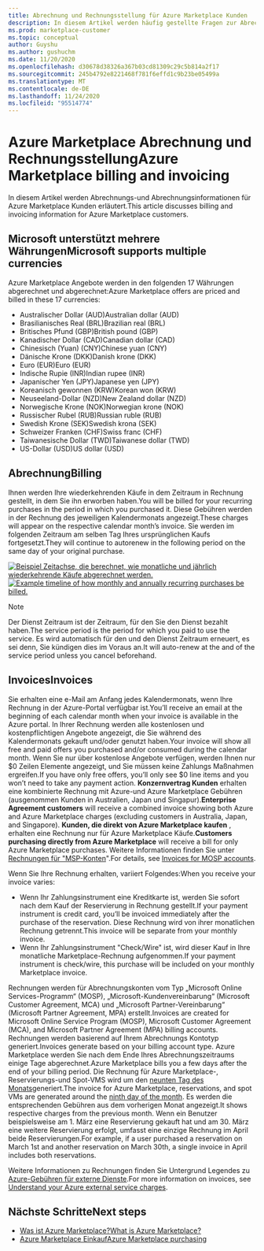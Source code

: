 ```yaml
---
title: Abrechnung und Rechnungsstellung für Azure Marketplace Kunden
description: In diesem Artikel werden häufig gestellte Fragen zur Abrechnung und Rechnungsstellung für Azure Marketplace Kunden beschrieben.
ms.prod: marketplace-customer
ms.topic: conceptual
author: Guyshu
ms.author: gushuchm
ms.date: 11/20/2020
ms.openlocfilehash: d30678d38326a367b03cd81309c29c5b814a2f17
ms.sourcegitcommit: 245b4792e8221468f781f6effd1c9b23be05499a
ms.translationtype: MT
ms.contentlocale: de-DE
ms.lasthandoff: 11/24/2020
ms.locfileid: "95514774"
---
```

# <a name="azure-marketplace-billing-and-invoicing"></a><span data-ttu-id="a4138-103">Azure Marketplace Abrechnung und Rechnungsstellung</span><span class="sxs-lookup"><span data-stu-id="a4138-103">Azure Marketplace billing and invoicing</span></span>

<span data-ttu-id="a4138-104">In diesem Artikel werden Abrechnungs-und Abrechnungsinformationen für Azure Marketplace Kunden erläutert.</span><span class="sxs-lookup"><span data-stu-id="a4138-104">This article discusses billing and invoicing information for Azure Marketplace customers.</span></span>

## <a name="microsoft-supports-multiple-currencies"></a><span data-ttu-id="a4138-105">Microsoft unterstützt mehrere Währungen</span><span class="sxs-lookup"><span data-stu-id="a4138-105">Microsoft supports multiple currencies</span></span>

<span data-ttu-id="a4138-106">Azure Marketplace Angebote werden in den folgenden 17 Währungen abgerechnet und abgerechnet:</span><span class="sxs-lookup"><span data-stu-id="a4138-106">Azure Marketplace offers are priced and billed in these 17 currencies:</span></span>

- <span data-ttu-id="a4138-107">Australischer Dollar (AUD)</span><span class="sxs-lookup"><span data-stu-id="a4138-107">Australian dollar (AUD)</span></span>
- <span data-ttu-id="a4138-108">Brasilianisches Real (BRL)</span><span class="sxs-lookup"><span data-stu-id="a4138-108">Brazilian real (BRL)</span></span>
- <span data-ttu-id="a4138-109">Britisches Pfund (GBP)</span><span class="sxs-lookup"><span data-stu-id="a4138-109">British pound (GBP)</span></span>
- <span data-ttu-id="a4138-110">Kanadischer Dollar (CAD)</span><span class="sxs-lookup"><span data-stu-id="a4138-110">Canadian dollar (CAD)</span></span>
- <span data-ttu-id="a4138-111">Chinesisch (Yuan) (CNY)</span><span class="sxs-lookup"><span data-stu-id="a4138-111">Chinese yuan (CNY)</span></span>
- <span data-ttu-id="a4138-112">Dänische Krone (DKK)</span><span class="sxs-lookup"><span data-stu-id="a4138-112">Danish krone (DKK)</span></span>
- <span data-ttu-id="a4138-113">Euro (EUR)</span><span class="sxs-lookup"><span data-stu-id="a4138-113">Euro (EUR)</span></span>
- <span data-ttu-id="a4138-114">Indische Rupie (INR)</span><span class="sxs-lookup"><span data-stu-id="a4138-114">Indian rupee (INR)</span></span>
- <span data-ttu-id="a4138-115">Japanischer Yen (JPY)</span><span class="sxs-lookup"><span data-stu-id="a4138-115">Japanese yen (JPY)</span></span>
- <span data-ttu-id="a4138-116">Koreanisch gewonnen (KRW)</span><span class="sxs-lookup"><span data-stu-id="a4138-116">Korean won (KRW)</span></span>
- <span data-ttu-id="a4138-117">Neuseeland-Dollar (NZD)</span><span class="sxs-lookup"><span data-stu-id="a4138-117">New Zealand dollar (NZD)</span></span>
- <span data-ttu-id="a4138-118">Norwegische Krone (NOK)</span><span class="sxs-lookup"><span data-stu-id="a4138-118">Norwegian krone (NOK)</span></span>
- <span data-ttu-id="a4138-119">Russischer Rubel (RUB)</span><span class="sxs-lookup"><span data-stu-id="a4138-119">Russian ruble (RUB)</span></span>
- <span data-ttu-id="a4138-120">Swedish Krone (SEK)</span><span class="sxs-lookup"><span data-stu-id="a4138-120">Swedish krona (SEK)</span></span>
- <span data-ttu-id="a4138-121">Schweizer Franken (CHF)</span><span class="sxs-lookup"><span data-stu-id="a4138-121">Swiss franc (CHF)</span></span>
- <span data-ttu-id="a4138-122">Taiwanesische Dollar (TWD)</span><span class="sxs-lookup"><span data-stu-id="a4138-122">Taiwanese dollar (TWD)</span></span>
- <span data-ttu-id="a4138-123">US-Dollar (USD)</span><span class="sxs-lookup"><span data-stu-id="a4138-123">US dollar (USD)</span></span>

## <a name="billing"></a><span data-ttu-id="a4138-124">Abrechnung</span><span class="sxs-lookup"><span data-stu-id="a4138-124">Billing</span></span>

<span data-ttu-id="a4138-125">Ihnen werden Ihre wiederkehrenden Käufe in dem Zeitraum in Rechnung gestellt, in dem Sie ihn erworben haben.</span><span class="sxs-lookup"><span data-stu-id="a4138-125">You will be billed for your recurring purchases in the period in which you purchased it.</span></span> <span data-ttu-id="a4138-126">Diese Gebühren werden in der Rechnung des jeweiligen Kalendermonats angezeigt.</span><span class="sxs-lookup"><span data-stu-id="a4138-126">These charges will appear on the respective calendar month’s invoice.</span></span> <span data-ttu-id="a4138-127">Sie werden im folgenden Zeitraum am selben Tag Ihres ursprünglichen Kaufs fortgesetzt.</span><span class="sxs-lookup"><span data-stu-id="a4138-127">They will continue to autorenew in the following period on the same day of your original purchase.</span></span>

<span data-ttu-id="a4138-128">[![Beispiel Zeitachse, die berechnet, wie monatliche und jährlich wiederkehrende Käufe abgerechnet werden.](media/billing/billing-charges-recurring.png)](media/billing/billing-charges-recurring.png#lightbox)</span><span class="sxs-lookup"><span data-stu-id="a4138-128">[![Example timeline of how monthly and annually recurring purchases be billed.](media/billing/billing-charges-recurring.png)](media/billing/billing-charges-recurring.png#lightbox)</span></span>

>[!NOTE]
> <span data-ttu-id="a4138-129">Der Dienst Zeitraum ist der Zeitraum, für den Sie den Dienst bezahlt haben.</span><span class="sxs-lookup"><span data-stu-id="a4138-129">The service period is the period for which you paid to use the service.</span></span> <span data-ttu-id="a4138-130">Es wird automatisch für den und den Dienst Zeitraum erneuert, es sei denn, Sie kündigen dies im Voraus an.</span><span class="sxs-lookup"><span data-stu-id="a4138-130">It will auto-renew at the and of the service period unless you cancel beforehand.</span></span>

## <a name="invoices"></a><span data-ttu-id="a4138-131">Invoices</span><span class="sxs-lookup"><span data-stu-id="a4138-131">Invoices</span></span>

<span data-ttu-id="a4138-132">Sie erhalten eine e-Mail am Anfang jedes Kalendermonats, wenn Ihre Rechnung in der Azure-Portal verfügbar ist.</span><span class="sxs-lookup"><span data-stu-id="a4138-132">You’ll receive an email at the beginning of each calendar month when your invoice is available in the Azure portal.</span></span> <span data-ttu-id="a4138-133">In Ihrer Rechnung werden alle kostenlosen und kostenpflichtigen Angebote angezeigt, die Sie während des Kalendermonats gekauft und/oder genutzt haben.</span><span class="sxs-lookup"><span data-stu-id="a4138-133">Your invoice will show all free and paid offers you purchased and/or consumed during the calendar month.</span></span> <span data-ttu-id="a4138-134">Wenn Sie nur über kostenlose Angebote verfügen, werden Ihnen nur $0 Zeilen Elemente angezeigt, und Sie müssen keine Zahlungs Maßnahmen ergreifen.</span><span class="sxs-lookup"><span data-stu-id="a4138-134">If you have only free offers, you’ll only see $0 line items and you won’t need to take any payment action.</span></span> <span data-ttu-id="a4138-135">**Konzernvertrag Kunden** erhalten eine kombinierte Rechnung mit Azure-und Azure Marketplace Gebühren (ausgenommen Kunden in Australien, Japan und Singapur).</span><span class="sxs-lookup"><span data-stu-id="a4138-135">**Enterprise Agreement customers** will receive a combined invoice showing both Azure and Azure Marketplace charges (excluding customers in Australia, Japan, and Singapore).</span></span> <span data-ttu-id="a4138-136">**Kunden, die direkt von Azure Marketplace kaufen** , erhalten eine Rechnung nur für Azure Marketplace Käufe.</span><span class="sxs-lookup"><span data-stu-id="a4138-136">**Customers purchasing directly from Azure Marketplace** will receive a bill for only Azure Marketplace purchases.</span></span> <span data-ttu-id="a4138-137">Weitere Informationen finden Sie unter [Rechnungen für "MSP-Konten](/azure/cost-management-billing/understand/download-azure-invoice#invoices-for-mosp-billing-accounts)".</span><span class="sxs-lookup"><span data-stu-id="a4138-137">For details, see [Invoices for MOSP accounts](/azure/cost-management-billing/understand/download-azure-invoice#invoices-for-mosp-billing-accounts).</span></span>

<span data-ttu-id="a4138-138">Wenn Sie Ihre Rechnung erhalten, variiert Folgendes:</span><span class="sxs-lookup"><span data-stu-id="a4138-138">When you receive your invoice varies:</span></span>

- <span data-ttu-id="a4138-139">Wenn Ihr Zahlungsinstrument eine Kreditkarte ist, werden Sie sofort nach dem Kauf der Reservierung in Rechnung gestellt.</span><span class="sxs-lookup"><span data-stu-id="a4138-139">If your payment instrument is credit card, you’ll be invoiced immediately after the purchase of the reservation.</span></span> <span data-ttu-id="a4138-140">Diese Rechnung wird von ihrer monatlichen Rechnung getrennt.</span><span class="sxs-lookup"><span data-stu-id="a4138-140">This invoice will be separate from your monthly invoice.</span></span>
- <span data-ttu-id="a4138-141">Wenn Ihr Zahlungsinstrument "Check/Wire" ist, wird dieser Kauf in Ihre monatliche Marketplace-Rechnung aufgenommen.</span><span class="sxs-lookup"><span data-stu-id="a4138-141">If your payment instrument is check/wire, this purchase will be included on your monthly Marketplace invoice.</span></span>

<span data-ttu-id="a4138-142">Rechnungen werden für Abrechnungskonten vom Typ „Microsoft Online Services-Programm“ (MOSP), „Microsoft-Kundenvereinbarung“ (Microsoft Customer Agreement, MCA) und „Microsoft Partner-Vereinbarung“ (Microsoft Partner Agreement, MPA) erstellt.</span><span class="sxs-lookup"><span data-stu-id="a4138-142">Invoices are created for Microsoft Online Service Program (MOSP), Microsoft Customer Agreement (MCA), and Microsoft Partner Agreement (MPA) billing accounts.</span></span> <span data-ttu-id="a4138-143">Rechnungen werden basierend auf Ihrem Abrechnungs Kontotyp generiert.</span><span class="sxs-lookup"><span data-stu-id="a4138-143">Invoices generate based on your billing account type.</span></span> <span data-ttu-id="a4138-144">Azure Marketplace werden Sie nach dem Ende Ihres Abrechnungszeitraums einige Tage abgerechnet.</span><span class="sxs-lookup"><span data-stu-id="a4138-144">Azure Marketplace bills you a few days after the end of your billing period.</span></span> <span data-ttu-id="a4138-145">Die Rechnung für Azure Marketplace-, Reservierungs-und Spot-VMS wird um den [neunten Tag des Monats](/azure/cost-management-billing/understand/download-azure-invoice#invoices-for-mosp-billing-accounts)generiert.</span><span class="sxs-lookup"><span data-stu-id="a4138-145">The invoice for Azure Marketplace, reservations, and spot VMs are generated around the [ninth day of the month](/azure/cost-management-billing/understand/download-azure-invoice#invoices-for-mosp-billing-accounts).</span></span> <span data-ttu-id="a4138-146">Es werden die entsprechenden Gebühren aus dem vorherigen Monat angezeigt.</span><span class="sxs-lookup"><span data-stu-id="a4138-146">It shows respective charges from the previous month.</span></span> <span data-ttu-id="a4138-147">Wenn ein Benutzer beispielsweise am 1. März eine Reservierung gekauft hat und am 30. März eine weitere Reservierung erfolgt, umfasst eine einzige Rechnung im April beide Reservierungen.</span><span class="sxs-lookup"><span data-stu-id="a4138-147">For example, if a user purchased a reservation on March 1st and another reservation on March 30th, a single invoice in April includes both reservations.</span></span>

<span data-ttu-id="a4138-148">Weitere Informationen zu Rechnungen finden Sie Untergrund Legendes zu [Azure-Gebühren für externe Dienste](/azure/cost-management-billing/understand/understand-azure-marketplace-charges).</span><span class="sxs-lookup"><span data-stu-id="a4138-148">For more information on invoices, see [Understand your Azure external service charges](/azure/cost-management-billing/understand/understand-azure-marketplace-charges).</span></span>

## <a name="next-steps"></a><span data-ttu-id="a4138-149">Nächste Schritte</span><span class="sxs-lookup"><span data-stu-id="a4138-149">Next steps</span></span>

- [<span data-ttu-id="a4138-150">Was ist Azure Marketplace?</span><span class="sxs-lookup"><span data-stu-id="a4138-150">What is Azure Marketplace?</span></span>](azure-marketplace-overview.md)
- [<span data-ttu-id="a4138-151">Azure Marketplace Einkauf</span><span class="sxs-lookup"><span data-stu-id="a4138-151">Azure Marketplace purchasing</span></span>](azure-purchasing-invoicing.md)
